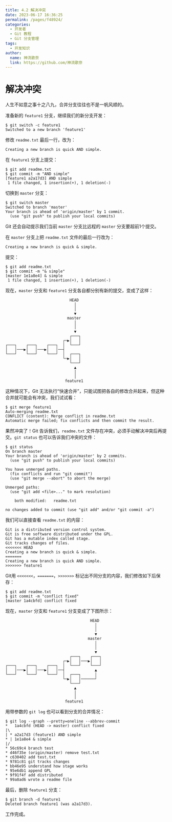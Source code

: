 ```yaml
---
title: 4.2 解决冲突
date: 2023-06-17 16:36:25
permalink: /pages/f48924/
categories:
  - 开发者
  - Git 教程
  - Git 分支管理
tags:
  - 开发知识
author: 
  name: 神流歌奈
  link: https://github.com/神流歌奈
---
```

# 解决冲突

人生不如意之事十之八九，合并分支往往也不是一帆风顺的。

准备新的 `feature1` 分支，继续我们的新分支开发：

```shell
$ git switch -c feature1
Switched to a new branch 'feature1'
```

修改 `readme.txt` 最后一行，改为：

```
Creating a new branch is quick AND simple.
```

在 `feature1` 分支上提交：

```shell
$ git add readme.txt
$ git commit -m "AND simple"
[feature1 a2a17d3] AND simple
 1 file changed, 1 insertion(+), 1 deletion(-)
```

切换到 `master` 分支：

```shell
$ git switch master
Switched to branch 'master'
Your branch is ahead of 'origin/master' by 1 commit.
  (use "git push" to publish your local commits)
```

Git 还会自动提示我们当前 `master` 分支比远程的 `master` 分支要超前1个提交。

在 `master` 分支上把 `readme.txt` 文件的最后一行改为：

```
Creating a new branch is quick & simple.
```

提交：

```shell
$ git add readme.txt 
$ git commit -m "& simple"
[master 1e1a8e4] & simple
 1 file changed, 1 insertion(+), 1 deletion(-)
```

现在，`master` 分支和 `feature1` 分支各自都分别有新的提交，变成了这样：

```
                            HEAD
                              │
                              │
                              ▼
                           master
                              │
                              │
                              ▼
                            ┌───┐
                         ┌─▶│   │
┌───┐    ┌───┐    ┌───┐  │  └───┘
│   │───▶│   │───▶│   │──┤
└───┘    └───┘    └───┘  │  ┌───┐
                         └─▶│   │
                            └───┘
                              ▲
                              │
                              │
                          feature1
```

这种情况下，Git 无法执行“快速合并”，只能试图把各自的修改合并起来，但这种合并就可能会有冲突，我们试试看：

```shell
$ git merge feature1
Auto-merging readme.txt
CONFLICT (content): Merge conflict in readme.txt
Automatic merge failed; fix conflicts and then commit the result.
```

果然冲突了！Git 告诉我们，`readme.txt` 文件存在冲突，必须手动解决冲突后再提交。`git status` 也可以告诉我们冲突的文件：

```shell
$ git status
On branch master
Your branch is ahead of 'origin/master' by 2 commits.
  (use "git push" to publish your local commits)

You have unmerged paths.
  (fix conflicts and run "git commit")
  (use "git merge --abort" to abort the merge)

Unmerged paths:
  (use "git add <file>..." to mark resolution)

	both modified:   readme.txt

no changes added to commit (use "git add" and/or "git commit -a")
```

我们可以直接查看 `readme.txt` 的内容：

```
Git is a distributed version control system.
Git is free software distributed under the GPL.
Git has a mutable index called stage.
Git tracks changes of files.
<<<<<<< HEAD
Creating a new branch is quick & simple.
=======
Creating a new branch is quick AND simple.
>>>>>>> feature1
```

Git用 `<<<<<<<`，`=======`，`>>>>>>>` 标记出不同分支的内容，我们修改如下后保存：

```shell
$ git add readme.txt 
$ git commit -m "conflict fixed"
[master 1a4cbfd] conflict fixed
```

现在，`master` 分支和 `feature1` 分支变成了下图所示：

```
                                     HEAD
                                       │
                                       │
                                       ▼
                                    master
                                       │
                                       │
                                       ▼
                            ┌───┐    ┌───┐
                         ┌─▶│   │───▶│   │
┌───┐    ┌───┐    ┌───┐  │  └───┘    └───┘
│   │───▶│   │───▶│   │──┤             ▲
└───┘    └───┘    └───┘  │  ┌───┐      │
                         └─▶│   │──────┘
                            └───┘
                              ▲
                              │
                              │
                          feature1
```

用带参数的 `git log` 也可以看到分支的合并情况：

```shell
$ git log --graph --pretty=oneline --abbrev-commit
*   1a4cbfd (HEAD -> master) conflict fixed
|\  
| * a2a17d3 (feature1) AND simple
* | 1e1a8e4 & simple
|/  
* 56c69c4 branch test
* d46f35e (origin/master) remove test.txt
* c630402 add test.txt
* 9781c81 git tracks changes
* bb46e95 understand how stage works
* 95e6db1 append GPL
* 9f91f4f add distributed
* 99a8ad6 wrote a readme file
```

最后，删除 `feature1` 分支：

```shell
$ git branch -d feature1
Deleted branch feature1 (was a2a17d3).
```

工作完成。
